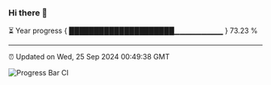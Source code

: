 ### Hi there 👋

⏳ Year progress { █████████████████████▁▁▁▁▁▁▁▁▁ } 73.23 %

---

⏰ Updated on Wed, 25 Sep 2024 00:49:38 GMT

![Progress Bar CI](https://github.com/Shyam-Makwana/GitHub-Actions-Demo/workflows/Progress%20Bar%20CI/badge.svg)
